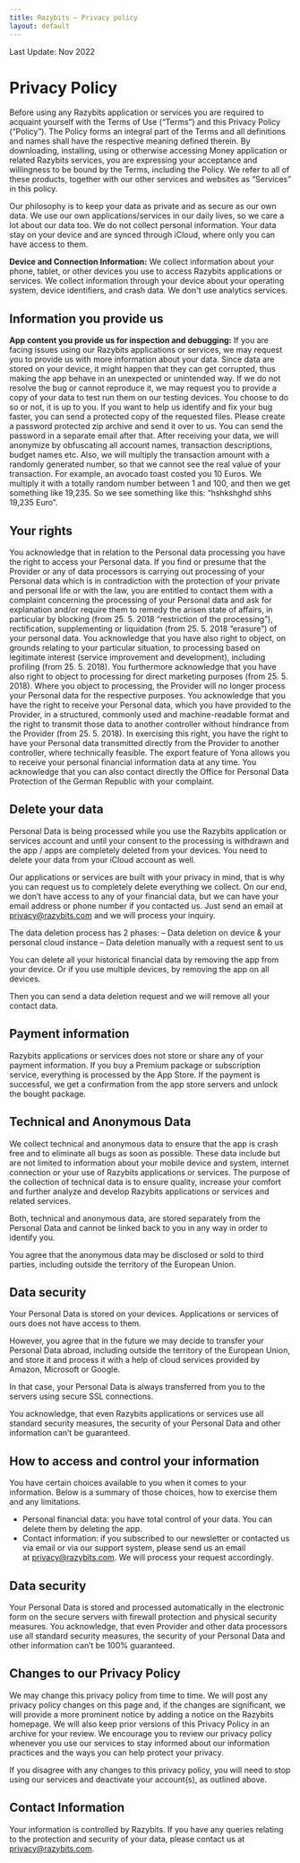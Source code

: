 ```yaml
---
title: Razybits — Privacy policy
layout: default
---
```


Last Update: Nov 2022

# Privacy Policy

Before using any Razybits application or services you are required to acquaint yourself with the Terms of Use (“Terms”) and this Privacy Policy (“Policy”). The Policy forms an integral part of the Terms and all definitions and names shall have the respective meaning defined therein. By downloading, installing, using or otherwise accessing Money application or related Razybits services, you are expressing your acceptance and willingness to be bound by the Terms, including the Policy. We refer to all of these products, together with our other services and websites as “Services” in this policy.

Our philosophy is to keep your data as private and as secure as our own data. We use our own applications/services in our daily lives, so we care a lot about our data too. We do not collect personal information. Your data stay on your device and are synced through iCloud, where only you can have access to them.

**Device and Connection Information:** We collect information about your phone, tablet, or other devices you use to access Razybits applications or services. We collect information through your device about your operating system, device identifiers, and crash data. We don't use analytics services.

## Information you provide us

**App content you provide us for inspection and debugging:** If you are facing issues using our Razybits applications or services, we may request you to provide us with more information about your data. Since data are stored on your device, it might happen that they can get corrupted, thus making the app behave in an unexpected or unintended way. If we do not resolve the bug or cannot reproduce it, we may request you to provide a copy of your data to test run them on our testing devices. You choose to do so or not, it is up to you. If you want to help us identify and fix your bug faster, you can send a protected copy of the requested files. Please create a password protected zip archive and send it over to us. You can send the password in a separate email after that. After receiving your data, we will anonymize by obfuscating all account names, transaction descriptions, budget names etc. Also, we will multiply the transaction amount with a randomly generated number, so that we cannot see the real value of your transaction. For example, an avocado toast costed you 10 Euros. We multiply it with a totally random number between 1 and 100, and then we get something like 19,235. So we see something like this: “hshkshghd shhs 19,235 Euro”.

## Your rights

You acknowledge that in relation to the Personal data processing you have the right to access your Personal data. If you find or presume that the Provider or any of data processors is carrying out processing of your Personal data which is in contradiction with the protection of your private and personal life or with the law, you are entitled to contact them with a complaint concerning the processing of your Personal data and ask for explanation and/or require them to remedy the arisen state of affairs, in particular by blocking (from 25. 5. 2018 “restriction of the processing”), rectification, supplementing or liquidation (from 25. 5. 2018 “erasure”) of your personal data.
You acknowledge that you have also right to object, on grounds relating to your particular situation, to processing based on legitimate interest (service improvement and development), including profiling (from 25. 5. 2018). You furthermore acknowledge that you have also right to object to processing for direct marketing purposes (from 25. 5. 2018). Where you object to processing, the Provider will no longer process your Personal data for the respective purposes.
You acknowledge that you have the right to receive your Personal data, which you have provided to the Provider, in a structured, commonly used and machine-readable format and the right to transmit those data to another controller without hindrance from the Provider (from 25. 5. 2018). In exercising this right, you have the right to have your Personal data transmitted directly from the Provider to another controller, where technically feasible. The export feature of Yona allows you to receive your personal financial information data at any time.
You acknowledge that you can also contact directly the Office for Personal Data Protection of the German Republic with your complaint.

## Delete your data

Personal Data is being processed while you use the Razybits application or services account and until your consent to the processing is withdrawn and the app / apps are completely deleted from your devices. You need to delete your data from your iCloud account as well.

Our applications or services are built with your privacy in mind, that is why you can request us to completely delete everything we collect. On our end, we don’t have access to any of your financial data, but we can have your email address or phone number if you contacted us.
Just send an email at privacy@razybits.com and we will process your inquiry.

The data deletion process has 2 phases:
– Data deletion on device & your personal cloud instance
– Data deletion manually with a request sent to us

You can delete all your historical financial data by removing the app from your device.
Or if you use multiple devices, by removing the app on all devices.

Then you can send a data deletion request and we will remove all your contact data.

## Payment information

Razybits applications or services does not store or share any of your payment information. If you buy a Premium package or subscription service, everything is processed by the App Store. If the payment is successful, we get a confirmation from the app store servers and unlock the bought package.

## Technical and Anonymous Data

We collect technical and anonymous data to ensure that the app is crash free and to eliminate all bugs as soon as possible. These data include but are not limited to information about your mobile device and system, internet connection or your use of Razybits applications or services. The purpose of the collection of technical data is to ensure quality, increase your comfort and further analyze and develop Razybits applications or services and related services.

Both, technical and anonymous data, are stored separately from the Personal Data and cannot be linked back to you in any way in order to identify you.

You agree that the anonymous data may be disclosed or sold to third parties, including outside the territory of the European Union.

## Data security

Your Personal Data is stored on your devices. Applications or services of ours does not have access to them.

However, you agree that in the future we may decide to transfer your Personal Data abroad, including outside the territory of the European Union, and store it and process it with a help of cloud services provided by Amazon, Microsoft or Google.

In that case, your Personal Data is always transferred from you to the servers using secure SSL connections.

You acknowledge, that even Razybits applications or services use all standard security measures, the security of your Personal Data and other information can’t be guaranteed.

## How to access and control your information

You have certain choices available to you when it comes to your information. Below is a summary of those choices, how to exercise them and any limitations.

- Personal financial data: you have total control of your data. You can delete them by deleting the app.
- Contact information: if you subscribed to our newsletter or contacted us via email or via our support system, please send us an email at privacy@razybits.com. We will process your request accordingly.

## Data security

Your Personal Data is stored and processed automatically in the electronic form on the secure servers with firewall protection and physical security measures.
You acknowledge, that even Provider and other data processors use all standard security measures, the security of your Personal Data and other information can’t be 100% guaranteed.

## Changes to our Privacy Policy

We may change this privacy policy from time to time. We will post any privacy policy changes on this page and, if the changes are significant, we will provide a more prominent notice by adding a notice on the Razybits homepage. We will also keep prior versions of this Privacy Policy in an archive for your review. We encourage you to review our privacy policy whenever you use our services to stay informed about our information practices and the ways you can help protect your privacy.

If you disagree with any changes to this privacy policy, you will need to stop using our services and deactivate your account(s), as outlined above.

## Contact Information

Your information is controlled by Razybits. If you have any queries relating to the protection and security of your data, please contact us at privacy@razybits.com.
